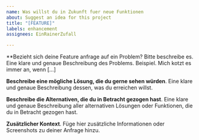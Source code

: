 ```yaml
---
name: Was willst du in Zukunft fuer neue Funktionen
about: Suggest an idea for this project
title: "[FEATURE]"
labels: enhancement
assignees: EinRainerZufall

---
```


**Bezieht sich deine Feature anfrage auf ein Problem? Bitte beschreibe es.
Eine klare und genaue Beschreibung des Problems. Beispiel. Mich kotzt es immer an, wenn [...]

**Beschreibe eine mögliche Lösung, die du gerne sehen würden**.
Eine klare und genaue Beschreibung dessen, was du erreichen willst.

**Beschreibe die Alternativen, die du in Betracht gezogen hast**.
Eine klare und genaue Beschreibung aller alternativen Lösungen oder Funktionen, die du in Betracht gezogen hast.

**Zusätzlicher Kontext**.
Füge hier zusätzliche Informationen oder Screenshots zu deiner Anfrage hinzu.
